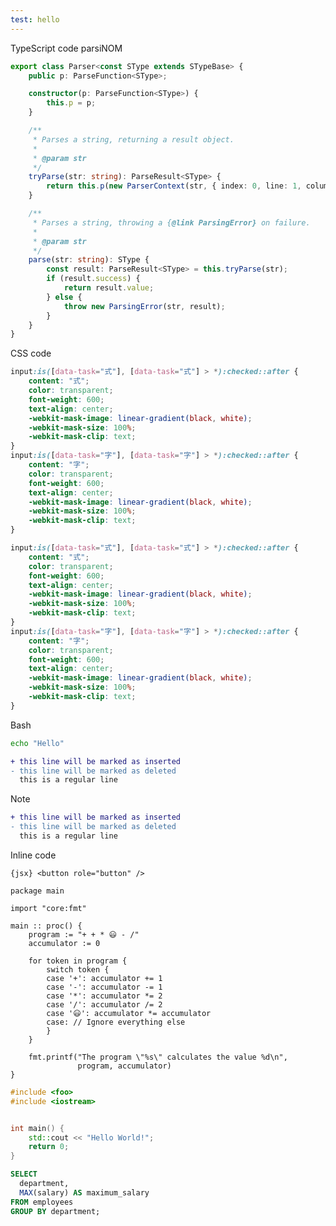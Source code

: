 ```yaml
---
test: hello
---
```


TypeScript code parsiNOM

```ts title="A part of ParsiNOM" {13-15, 22-29} showLineNumbers
export class Parser<const SType extends STypeBase> {
	public p: ParseFunction<SType>;

	constructor(p: ParseFunction<SType>) {
		this.p = p;
	}

	/**
	 * Parses a string, returning a result object.
	 *
	 * @param str
	 */
	tryParse(str: string): ParseResult<SType> {
		return this.p(new ParserContext(str, { index: 0, line: 1, column: 1 }));
	}

	/**
	 * Parses a string, throwing a {@link ParsingError} on failure.
	 *
	 * @param str
	 */
	parse(str: string): SType {
		const result: ParseResult<SType> = this.tryParse(str);
		if (result.success) {
			return result.value;
		} else {
			throw new ParsingError(str, result);
		}
	}
}
```

CSS code

```css title="Some CSS by sailKite" showLineNumbers {2} ins={6-8, 15-17} del={15-17}
input:is([data-task="式"], [data-task="式"] > *):checked::after {
    content: "式";
    color: transparent;
    font-weight: 600;
    text-align: center;
    -webkit-mask-image: linear-gradient(black, white);
    -webkit-mask-size: 100%;
    -webkit-mask-clip: text;
}
input:is([data-task="字"], [data-task="字"] > *):checked::after {
    content: "字";
    color: transparent;
    font-weight: 600;
    text-align: center;
    -webkit-mask-image: linear-gradient(black, white);
    -webkit-mask-size: 100%;
    -webkit-mask-clip: text;
}
```

```css
input:is([data-task="式"], [data-task="式"] > *):checked::after {
    content: "式";
    color: transparent;
    font-weight: 600;
    text-align: center;
    -webkit-mask-image: linear-gradient(black, white);
    -webkit-mask-size: 100%;
    -webkit-mask-clip: text;
}
input:is([data-task="字"], [data-task="字"] > *):checked::after {
    content: "字";
    color: transparent;
    font-weight: 600;
    text-align: center;
    -webkit-mask-image: linear-gradient(black, white);
    -webkit-mask-size: 100%;
    -webkit-mask-clip: text;
}
```

Bash

```bash title="Other Title"
echo "Hello"
```

```diff
+ this line will be marked as inserted
- this line will be marked as deleted
  this is a regular line
```

> [!NOTE]
> ```diff showLineNumbers
> + this line will be marked as inserted
> - this line will be marked as deleted
>   this is a regular line
> ```

Inline code

`{jsx} <button role="button" />`

```custom-odin
package main

import "core:fmt"

main :: proc() {
	program := "+ + * 😃 - /"
	accumulator := 0

	for token in program {
		switch token {
		case '+': accumulator += 1
		case '-': accumulator -= 1
		case '*': accumulator *= 2
		case '/': accumulator /= 2
		case '😃': accumulator *= accumulator
		case: // Ignore everything else
		}
	}

	fmt.printf("The program \"%s\" calculates the value %d\n",
	           program, accumulator)
}
```

```cpp
#include <foo>
#include <iostream>


int main() {
    std::cout << "Hello World!";
    return 0;
}
```

```SQL
SELECT
  department,
  MAX(salary) AS maximum_salary
FROM employees
GROUP BY department;
```